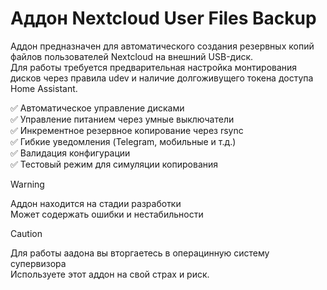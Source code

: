 # Аддон Nextcloud User Files Backup

Аддон предназначен для автоматического создания резервных копий файлов
пользователей Nextcloud на внешний USB-диск.  
Для работы требуется предварительная настройка монтирования дисков через правила
udev и наличие долгоживущего токена доступа Home Assistant.

✅ Автоматическое управление дисками  
✅ Управление питанием через умные выключатели  
✅ Инкрементное резервное копирование через rsync  
✅ Гибкие уведомления (Telegram, мобильные и т.д.)  
✅ Валидация конфигурации  
✅ Тестовый режим для симуляции копирования  

> [!WARNING]
> Аддон находится на стадии разработки  
> Может содержать ошибки и нестабильности

> [!CAUTION]
> Для работы аадона вы вторгаетесь в операцинную систему супервизора  
> Используете этот аддон на свой страх и риск.  
